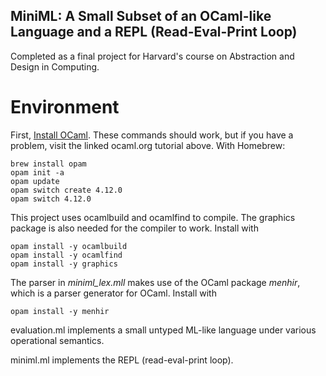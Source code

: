 
## MiniML: A Small Subset of an OCaml-like Language and a REPL (Read-Eval-Print Loop)

Completed as a final project for Harvard's course on Abstraction and Design in Computing.

# Environment
First, [Install OCaml](https://ocaml.org/docs/up-and-running#installing-ocaml). These commands should work, but if you have a problem, visit the linked ocaml.org tutorial above. With Homebrew:
```
brew install opam
opam init -a
opam update
opam switch create 4.12.0
opam switch 4.12.0
```

This project uses ocamlbuild and ocamlfind to compile. The graphics package is also needed for the compiler to work. Install with
```
opam install -y ocamlbuild
opam install -y ocamlfind
opam install -y graphics
```

The parser in _miniml_lex.mll_ makes use of the OCaml package _menhir_, which is a parser generator for OCaml. 
Install with 
```
opam install -y menhir
```

evaluation.ml implements a small untyped ML-like language under
various operational semantics.

miniml.ml implements the REPL (read-eval-print loop).
